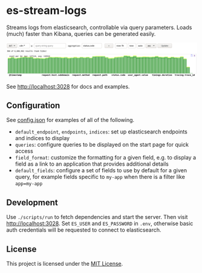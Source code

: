 # es-stream-logs

Streams logs from elasticsearch, controllable via query parameters.
Loads (much) faster than Kibana, queries can be generated easily.

![screenshot of ui](./screenshot.png)

See <http://localhost:3028> for docs and examples.

## Configuration

See [config.json](./config.json) for examples of all of the following.

- `default_endpoint`, `endpoints`, `indices`: set up elasticsearch
    endpoints and indices to display
- `queries`: configure queries to be displayed on the start page for
    quick access
- `field_format`: customize the formatting for a given field, e.g. to
    display a field as a link to an application that provides additional
    details
- `default_fields`: configure a set of fields to use by default for a
    given query, for example fields specific to `my-app` when there is a
    filter like `app=my-app`

## Development

Use `./scripts/run` to fetch dependencies and start the server.  Then
visit <http://localhost:3028>.  Set `ES_USER` and `ES_PASSWORD` in `.env`,
otherwise basic auth credentials will be requested to connect to
elasticsearch.

## License

This project is licensed under the [MIT License](./LICENSE).
